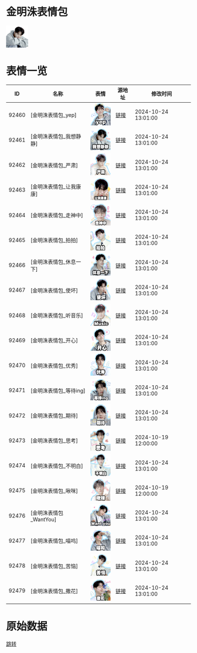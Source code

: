 # 金明洙表情包

<img src="./cover.png" height="60" alt="cover" />

# 表情一览

|ID|名称|表情|源地址|修改时间|
|----|----|----|----|----|
|92460|[金明洙表情包_yep]|<img src="./pic/092460_%5B金明洙表情包_yep%5D.png" height="60" alt="yep"/>|[链接](https://i0.hdslb.com/bfs/garb/7299fb2a99b32940dd4789cd1c5fb6413f199d75.png)|2024-10-24 13:01:00|
|92461|[金明洙表情包_我想静静]|<img src="./pic/092461_%5B金明洙表情包_我想静静%5D.png" height="60" alt="我想静静"/>|[链接](https://i0.hdslb.com/bfs/garb/4d5f9b316cd9c2cb7cc235daa26bab9e010ed8d6.png)|2024-10-24 13:01:00|
|92462|[金明洙表情包_严肃]|<img src="./pic/092462_%5B金明洙表情包_严肃%5D.png" height="60" alt="严肃"/>|[链接](https://i0.hdslb.com/bfs/garb/0920e1306581e56c4079e5cc24a2e2c9c33234e6.png)|2024-10-24 13:01:00|
|92463|[金明洙表情包_让我康康]|<img src="./pic/092463_%5B金明洙表情包_让我康康%5D.png" height="60" alt="让我康康"/>|[链接](https://i0.hdslb.com/bfs/garb/bf538c520bc38f4aa28cf09a39f9b41a78698701.png)|2024-10-24 13:01:00|
|92464|[金明洙表情包_走神中]|<img src="./pic/092464_%5B金明洙表情包_走神中%5D.png" height="60" alt="走神中"/>|[链接](https://i0.hdslb.com/bfs/garb/1a9d2feb413b0703d686bd1274fd9e9fe57c5d95.png)|2024-10-24 13:01:00|
|92465|[金明洙表情包_拍拍]|<img src="./pic/092465_%5B金明洙表情包_拍拍%5D.png" height="60" alt="拍拍"/>|[链接](https://i0.hdslb.com/bfs/garb/3b492b64edf2071e49745830fb64c294ec5f0150.png)|2024-10-24 13:01:00|
|92466|[金明洙表情包_休息一下]|<img src="./pic/092466_%5B金明洙表情包_休息一下%5D.png" height="60" alt="休息一下"/>|[链接](https://i0.hdslb.com/bfs/garb/38c4175d2441603ecce3aa1ab963de1ee32530bf.png)|2024-10-24 13:01:00|
|92467|[金明洙表情包_使坏]|<img src="./pic/092467_%5B金明洙表情包_使坏%5D.png" height="60" alt="使坏"/>|[链接](https://i0.hdslb.com/bfs/garb/24c232a4f0c87d5410273e810999f838b348d598.png)|2024-10-24 13:01:00|
|92468|[金明洙表情包_听音乐]|<img src="./pic/092468_%5B金明洙表情包_听音乐%5D.png" height="60" alt="听音乐"/>|[链接](https://i0.hdslb.com/bfs/garb/97a16f51ffcc2bfd4ec1c6dd5fde21fc99cb798b.png)|2024-10-24 13:01:00|
|92469|[金明洙表情包_开心]|<img src="./pic/092469_%5B金明洙表情包_开心%5D.png" height="60" alt="开心"/>|[链接](https://i0.hdslb.com/bfs/garb/5a627b75f35fea86262fec07ec2d52dc26c3072b.png)|2024-10-24 13:01:00|
|92470|[金明洙表情包_优秀]|<img src="./pic/092470_%5B金明洙表情包_优秀%5D.png" height="60" alt="优秀"/>|[链接](https://i0.hdslb.com/bfs/garb/d8e354cf3b72d29ccdd5086da0ac8e9f900875d7.png)|2024-10-24 13:01:00|
|92471|[金明洙表情包_等待ing]|<img src="./pic/092471_%5B金明洙表情包_等待ing%5D.png" height="60" alt="等待ing"/>|[链接](https://i0.hdslb.com/bfs/garb/e9cb7dd89adda9eacea733081a873d01fb3e89de.png)|2024-10-24 13:01:00|
|92472|[金明洙表情包_期待]|<img src="./pic/092472_%5B金明洙表情包_期待%5D.png" height="60" alt="期待"/>|[链接](https://i0.hdslb.com/bfs/garb/9bd823a3bf87330ed4f805837638b6f6b75f1552.png)|2024-10-24 13:01:00|
|92473|[金明洙表情包_思考]|<img src="./pic/092473_%5B金明洙表情包_思考%5D.png" height="60" alt="思考"/>|[链接](https://i0.hdslb.com/bfs/garb/dfd9c5d9c886f4bd4e752c56d56de8043bc84caf.png)|2024-10-19 12:00:00|
|92474|[金明洙表情包_不明白]|<img src="./pic/092474_%5B金明洙表情包_不明白%5D.png" height="60" alt="不明白"/>|[链接](https://i0.hdslb.com/bfs/garb/f86450e3d5b72f73be5770f2a567238a11563a75.png)|2024-10-24 13:01:00|
|92475|[金明洙表情包_啾咪]|<img src="./pic/092475_%5B金明洙表情包_啾咪%5D.png" height="60" alt="啾咪"/>|[链接](https://i0.hdslb.com/bfs/garb/314cd57816f9be654fa60887042c94d29f3e9929.png)|2024-10-19 12:00:00|
|92476|[金明洙表情包_WantYou]|<img src="./pic/092476_%5B金明洙表情包_WantYou%5D.png" height="60" alt="WantYou"/>|[链接](https://i0.hdslb.com/bfs/garb/e0c42cf7e56500969abf566573342a475f437602.png)|2024-10-24 13:01:00|
|92477|[金明洙表情包_喵呜]|<img src="./pic/092477_%5B金明洙表情包_喵呜%5D.png" height="60" alt="喵呜"/>|[链接](https://i0.hdslb.com/bfs/garb/5450338d00aadc7eb7151bc7c3b178fb11f04f08.png)|2024-10-24 13:01:00|
|92478|[金明洙表情包_苦恼]|<img src="./pic/092478_%5B金明洙表情包_苦恼%5D.png" height="60" alt="苦恼"/>|[链接](https://i0.hdslb.com/bfs/garb/79d289bfe3e7d662f8953f5d3d71b4d1a00749c2.png)|2024-10-24 13:01:00|
|92479|[金明洙表情包_撒花]|<img src="./pic/092479_%5B金明洙表情包_撒花%5D.png" height="60" alt="撒花"/>|[链接](https://i0.hdslb.com/bfs/garb/da637d0ee02d55f2054210808ae0cea33baae95a.png)|2024-10-24 13:01:00|

# 原始数据

[跳转](./raw.json)

